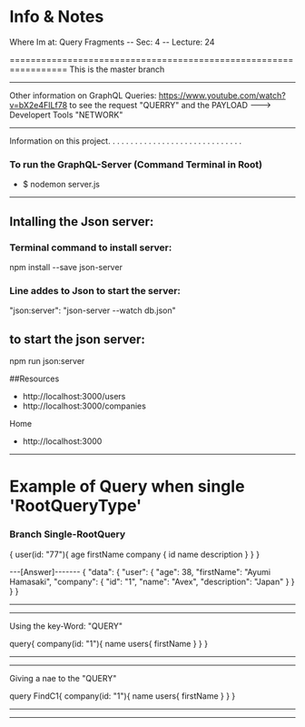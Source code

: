 # Info & Notes 

Where Im at: 
Query Fragments -- Sec: 4 -- Lecture: 24




=================================================================
This is the master branch

--------------------------------------------------

Other information on GraphQL Queries: https://www.youtube.com/watch?v=bX2e4FILf78
to see the request "QUERRY" and the PAYLOAD ---> Developert Tools "NETWORK" 

--------------------------------------------------


Information on this project.
. . . . . . . . . . . . . . . . . . . . . . . . . . . . .

### To run the GraphQL-Server (Command Terminal in Root)
- $ nodemon server.js



---------------------------------------------
## Intalling the Json server:

### Terminal command to install server:
npm install --save json-server

### Line addes to Json to start the server: 
"json:server": "json-server --watch db.json"


## to start the json server: 
npm run json:server

##Resources
- http://localhost:3000/users
- http://localhost:3000/companies

Home
- http://localhost:3000



--------------------------------------------------
# Example of Query when single 'RootQueryType'
### Branch Single-RootQuery

{
  user(id: "77"){
    age
    firstName
    company {
      id
      name
      description
    }
  }
}

---[Answer]-------
{
  "data": {
    "user": {
      "age": 38,
      "firstName": "Ayumi Hamasaki",
      "company": {
        "id": "1",
        "name": "Avex",
        "description": "Japan"
      }
    }
  }
}

--------------------------------------------------
--------------------------------------------------

Using the key-Word: "QUERY"

query{
  company(id: "1"){
    name
    users{
      firstName
    }
  }
}

--------------------------------------------------
--------------------------------------------------

Giving a nae to the "QUERY"

query FindC1{
  company(id: "1"){
    name
    users{
      firstName
    }
  }
}

--------------------------------------------------
--------------------------------------------------
